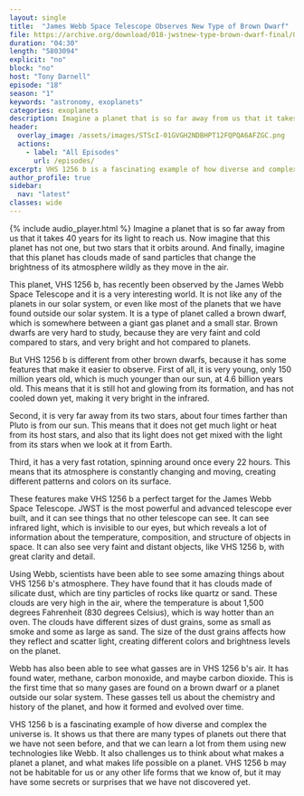 ```yaml
---
layout: single
title:  "James Webb Space Telescope Observes New Type of Brown Dwarf"
file: https://archive.org/download/018-jwstnew-type-brown-dwarf-final/018_JWSTNewTypeBrownDwarf_final.mp3
duration: "04:30"
length: "5803094"
explicit: "no"
block: "no"
host: "Tony Darnell"
episode: "18"
season: "1"
keywords: "astronomy, exoplanets"
categories: exoplanets
description: Imagine a planet that is so far away from us that it takes 40 years for its light to reach us. Now imagine that this planet has not one, but two stars that it orbits around. And finally, imagine that this planet has clouds made of sand particles that change the brightness of its atmosphere wildly as they move in the air. 
header:
  overlay_image: /assets/images/STScI-01GVGH2NDBHPT12FQPQA6AFZGC.png
  actions:
    - label: "All Episodes"
      url: /episodes/
excerpt: VHS 1256 b is a fascinating example of how diverse and complex the universe is. It shows us that there are many types of planets out there that we have not seen before, and that we can learn a lot from them using new technologies like JWST.
author_profile: true
sidebar: 
  nav: "latest"
classes: wide
---
```


{% include audio_player.html %} 
Imagine a planet that is so far away from us that it takes 40 years for its light to reach us. Now imagine that this planet has not one, but two stars that it orbits around. And finally, imagine that this planet has clouds made of sand particles that change the brightness of its atmosphere wildly as they move in the air. 

This planet, VHS 1256 b, has recently been observed by the James Webb Space Telescope  and it is a very interesting world. It is not like any of the planets in our solar system, or even like most of the planets that we have found outside our solar system. It is a type of planet called a brown dwarf, which is somewhere between a giant gas planet and a small star. Brown dwarfs are very hard to study, because they are very faint and cold compared to stars, and very bright and hot compared to planets.

But VHS 1256 b is different from other brown dwarfs, because it has some features that make it easier to observe. First of all, it is very young, only 150 million years old, which is much younger than our sun, at 4.6 billion years old. This means that it is still hot and glowing from its formation, and has not cooled down yet, making it very bright in the infrared. 

Second, it is very far away from its two stars, about four times farther than Pluto is from our sun. This means that it does not get much light or heat from its host stars, and also that its light does not get mixed with the light from its stars when we look at it from Earth. 

Third, it has a very fast rotation, spinning around once every 22 hours. This means that its atmosphere is constantly changing and moving, creating different patterns and colors on its surface.

These features make VHS 1256 b a perfect target for the James Webb Space Telescope. JWST is the most powerful and advanced telescope ever built, and it can see things that no other telescope can see. It can see infrared light, which is invisible to our eyes, but which reveals a lot of information about the temperature, composition, and structure of objects in space. It can also see very faint and distant objects, like VHS 1256 b, with great clarity and detail.

Using Webb, scientists have been able to see some amazing things about VHS 1256 b's atmosphere. They have found that it has clouds made of silicate dust, which are tiny particles of rocks like quartz or sand. These clouds are very high in the air, where the temperature is about 1,500 degrees Fahrenheit (830 degrees Celsius), which is way hotter than an oven. The clouds have different sizes of dust grains, some as small as smoke and some as large as sand. The size of the dust grains affects how they reflect and scatter light, creating different colors and brightness levels on the planet.

Webb has also been able to see what gasses are in VHS 1256 b's air. It has found water, methane, carbon monoxide, and maybe carbon dioxide. This is the first time that so many gases are found on a brown dwarf or a planet outside our solar system. These gasses tell us about the chemistry and history of the planet, and how it formed and evolved over time.

VHS 1256 b is a fascinating example of how diverse and complex the universe is. It shows us that there are many types of planets out there that we have not seen before, and that we can learn a lot from them using new technologies like Webb. It also challenges us to think about what makes a planet a planet, and what makes life possible on a planet. VHS 1256 b may not be habitable for us or any other life forms that we know of, but it may have some secrets or surprises that we have not discovered yet.
